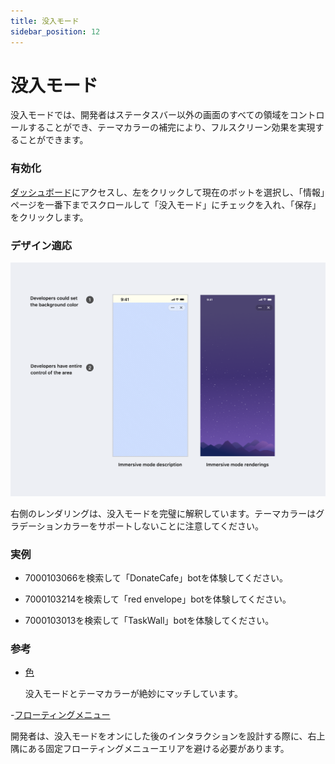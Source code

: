 ```yaml
---
title: 没入モード
sidebar_position: 12
---
```


# 没入モード

没入モードでは、開発者はステータスバー以外の画面のすべての領域をコントロールすることができ、テーマカラーの補完により、フルスクリーン効果を実現することができます。


### 有効化

 [ダッシュボード](/dashboard)にアクセスし、左をクリックして現在のボットを選択し、「情報」ページを一番下までスクロールして「没入モード」にチェックを入れ、「保存」をクリックします。



### デザイン適応

![没入モード](./immersive-mode.png)

右側のレンダリングは、没入モードを完璧に解釈しています。テーマカラーはグラデーションカラーをサポートしないことに注意してください。


### 実例

- 7000103066を検索して「DonateCafe」botを体験してください。

- 7000103214を検索して「red envelope」botを体験してください。 
  
- 7000103013を検索して「TaskWall」botを体験してください。 

### 参考

- [色](./color)

  没入モードとテーマカラーが絶妙にマッチしています。

-[フローティングメニュー](./floating-menu)

  開発者は、没入モードをオンにした後のインタラクションを設計する際に、右上隅にある固定フローティングメニューエリアを避ける必要があります。
